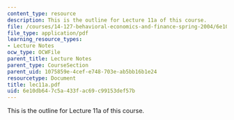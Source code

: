 ```yaml
---
content_type: resource
description: This is the outline for Lecture 11a of this course.
file: /courses/14-127-behavioral-economics-and-finance-spring-2004/6e10db647c5a433fac69c99153def57b_lec11a.pdf
file_type: application/pdf
learning_resource_types:
- Lecture Notes
ocw_type: OCWFile
parent_title: Lecture Notes
parent_type: CourseSection
parent_uid: 1075859e-4cef-e748-703e-ab5bb16b1e24
resourcetype: Document
title: lec11a.pdf
uid: 6e10db64-7c5a-433f-ac69-c99153def57b
---
```

This is the outline for Lecture 11a of this course.

